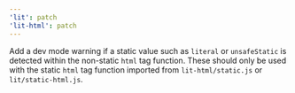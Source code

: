 ```yaml
---
'lit': patch
'lit-html': patch
---
```


Add a dev mode warning if a static value such as `literal` or `unsafeStatic` is detected within the non-static `html` tag function. These should only be used with the static `html` tag function imported from `lit-html/static.js` or `lit/static-html.js`.
